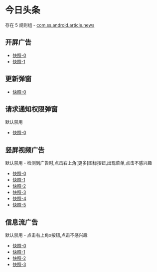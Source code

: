 # 今日头条

存在 5 规则组 - [com.ss.android.article.news](/src/apps/com.ss.android.article.news.ts)

## 开屏广告

- [快照-0](https://gkd-kit.gitee.io/import/12684954)
- [快照-1](https://gkd-kit.gitee.io/import/12754759)

## 更新弹窗

- [快照-0](https://gkd-kit.gitee.io/import/12685000)

## 请求通知权限弹窗

默认禁用

- [快照-0](https://gkd-kit.gitee.io/import/12706699)

## 竖屏视频广告

默认禁用 - 检测到广告时,点击右上角[更多]图标按钮,出现菜单,点击不感兴趣

- [快照-0](https://gkd-kit.gitee.io/import/12679280)
- [快照-1](https://gkd-kit.gitee.io/import/12733282)
- [快照-2](https://gkd-kit.gitee.io/import/12763251)
- [快照-3](https://gkd-kit.gitee.io/import/12763252)
- [快照-4](https://gkd-kit.gitee.io/import/12733281)
- [快照-5](https://gkd-kit.gitee.io/import/12679277)

## 信息流广告

默认禁用 - 点击右上角x按钮,点击不感兴趣

- [快照-0](https://gkd-kit.gitee.io/import/12733098)
- [快照-1](https://gkd-kit.gitee.io/import/12755264)
- [快照-2](https://gkd-kit.gitee.io/import/12733152)
- [快照-3](https://gkd-kit.gitee.io/import/12755265)
